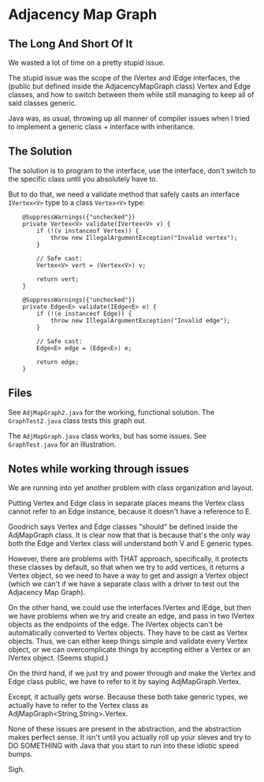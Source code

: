 # Adjacency Map Graph

## The Long And Short Of It

We wasted a lot of time on a pretty stupid issue.

The stupid issue was the scope of the IVertex and IEdge interfaces,
the (public but defined inside the AdjacencyMapGraph class) 
Vertex and Edge classes, and how to switch between them
while still managing to keep all of said classes generic.

Java was, as usual, throwing up all manner of compiler issues 
when I tried to implement a generic class + interface with inheritance.

## The Solution

The solution is to program to the interface, use the interface, 
don't switch to the specific class until you absolutely have to.

But to do that, we need a validate method that safely casts
an interface `IVertex<V>` type to a class `Vertex<V>` type:

```
  	@SuppressWarnings({"unchecked"})
  	private Vertex<V> validate(IVertex<V> v) {
  	  	if (!(v instanceof Vertex)) {
			throw new IllegalArgumentException("Invalid vertex");
		}

		// Safe cast:
  	  	Vertex<V> vert = (Vertex<V>) v;

		return vert;
	}

  	@SuppressWarnings({"unchecked"})
  	private Edge<E> validate(IEdge<E> e) {
  	  	if (!(e instanceof Edge)) {
			throw new IllegalArgumentException("Invalid edge");
		}

		// Safe cast:
  	  	Edge<E> edge = (Edge<E>) e;

		return edge;
	}
```

## Files

See `AdjMapGraph2.java` for the working, functional solution.
The `GraphTest2.java` class tests this graph out.

The `AdjMapGraph.java` class works, but has some issues.
See `GraphTest.java` for an illustration.


## Notes while working through issues

We are running into yet another problem with 
class organization and layout.

Putting Vertex and Edge class in separate places
means the Vertex class cannot refer to an Edge instance,
because it doesn't have a reference to E.

Goodrich says Vertex and Edge classes "should" be 
defined inside the AdjMapGraph class.
It is clear now that that is because that's the 
only way both the Edge and Vertex class will understand
both V and E generic types.

However, there are problems with THAT approach,
specifically, it protects these classes by default,
so that when we try to add vertices, 
it returns a Vertex object, so we need to 
have a way to get and assign a Vertex object
(which we can't if we have a separate class
with a driver to test out the Adjacency Map Graph).

On the other hand, we could use the interfaces
IVertex and IEdge, but then we have problems when we 
try and create an edge, and pass in two IVertex 
objects as the endpoints of the edge. The IVertex
objects can't be automatically converted to 
Vertex objects. They have to be cast as Vertex
objects. Thus, we can either keep things simple 
and validate every Vertex object, 
or we can overcomplicate things by accepting
either a Vertex or an IVertex object. (Seems stupid.)

On the third hand, if we just try and power through and make
the Vertex and Edge class public, we have to refer to it
by saying AdjMapGraph.Vertex.

Except, it actually gets worse. Because these both take 
generic types, we actually have to refer to the Vertex class
as AdjMapGraph<String,String>.Vertex<String>.

None of these issues are present in the abstraction,
and the abstraction makes perfect sense.
It isn't until you actually roll up your sleves 
and try to DO SOMETHING with Java that you start to
run into these idiotic speed bumps.

Sigh.
